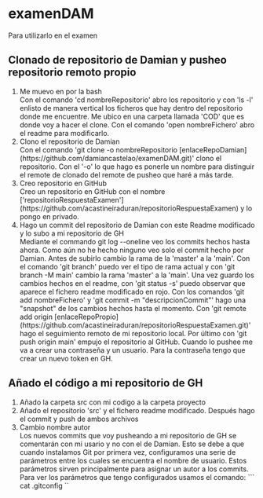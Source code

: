 # examenDAM
Para utilizarlo en el examen

## Clonado de repositorio de Damian y pusheo repositorio remoto propio
<ol>
<li>Me muevo en por la bash</li>
Con el comando 'cd nombreRepositorio' abro los repositorio y con 'ls -l' enlisto de manera vertical los ficheros que hay dentro del repositorio donde me encuentre. Me ubico en una carpeta llamada 'COD' que es donde voy a hacer el clone. Con el comando 'open nombreFichero' abro el readme para modificarlo.
<li>Clono el repositorio de Damian</li>
Con el comando 'git clone -o nombreRepositorio [enlaceRepoDamian](https://github.com/damiancastelao/examenDAM.git)' clono el repositorio. Con el '-o' lo que hago es ponerle un nombre para distinguir el remote de clonado del remote de pusheo que haré a más tarde.
<li>Creo repositorio en GitHub</li>
Creo un repositorio en GitHub con el nombre ['repositorioRespuestaExamen'](https://github.com/acastineiraduran/repositorioRespuestaExamen) y lo pongo en privado.
<li>Hago un commit del repositorio de Damian con este Readme modificado y lo subo a mi repositorio de GH</li>
Mediante el commando git log --oneline veo los commits hechos hasta ahora. Como aún no he hecho ninguno veo solo el commit hecho por Damian. 
Antes de subirlo cambio la rama de la 'master' a la 'main'. Con el comando 'git branch' puedo ver el tipo de rama actual y con 'git branch -M main' cambio la rama 'master' a la 'main'.
Una vez guardo los cambios hechos en el readme, con 'git status -s' puedo observar que aparece el fichero readme modificado en rojo. Con los comandos 'git add nombreFichero' y 'git commit -m "descripcionCommit"' hago una "snapshot" de los cambios hechos hasta el momento. Con 'git remote add origin [enlaceRepoPropio](https://github.com/acastineiraduran/repositorioRespuestaExamen.git)' hago el seguimiento remoto de mi repositorio local. Por último con 'git push origin main' empujo el repositorio al GitHub. Cuando lo pushee me va a crear una contraseña y un usuario. Para la contraseña tengo que crear un nuevo token en GH.
</ol>

## Añado el código a mi repositorio de GH
<ol>
<li>Añado la carpeta src con mi codigo a la carpeta proyecto</li>
<li>Añado el repositorio 'src' y el fichero readme modificado. Después hago el commit y push de ambos archivos</li>
<li>Cambio nombre autor</li>
Los nuevos commits que voy pusheando a mi repositorio de GH se comentarán con mi usario y no con el de Damian. Esto se debe a que cuando instalamos Git por primera vez, configuramos una serie de parámetros entre los cuales se encuentra el nombre de usuario. Estos parámetros sirven principalmente para asignar un autor a los commits. Para ver los parámetros que tengo configurados usamos el comando:
```
cat .gitconfig
``
</ol>

